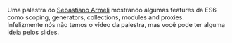 <!--
layout: post
title: ECMAScript 6 - O futuro está aqui
date: 2014-05-27T05:18:47.847Z
comments: true
published: true
keywords: JavaScript, ES6, talks
description: talk about es6
categories: talks
authorName: Jaydson
authorLink: http://twitter.com/jaydson
authorDescription: JavaScript enthusiast - FrontEnd Engineer at Terra Networks - BrazilJS and RSJS curator
authorPicture: https://pbs.twimg.com/profile_images/453720347620032512/UM2nE21c_400x400.jpeg
-->
Uma palestra do [Sebastiano Armeli](https://twitter.com/sebarmeli) mostrando algumas features da ES6 como scoping, generators, collections, modules and proxies.<!--more-->  
Infelizmente nós não temos o vídeo da palestra, mas você pode ter alguma ideia pelos slides.  
<script async class="speakerdeck-embed" data-id="0f3bc890bf3e01311c22525a8ccb654f" data-ratio="1.33333333333333" src="//speakerdeck.com/assets/embed.js"></script>
